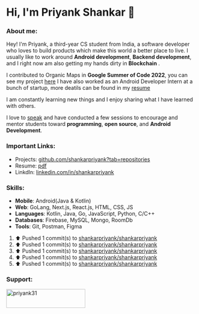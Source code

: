 # Hi, I'm Priyank Shankar 👋

###  About me:
Hey! I'm Priyank, a third-year CS student from India, a software developer who loves to build products which make this world a better place to live.
I usually like to work around **Android development**, **Backend development**, and I right now am also getting my hands dirty in **Blockchain** .

I contributed to Organic Maps in **Google Summer of Code 2022**, you can see my project [here](https://summerofcode.withgoogle.com/archive/2022/projects/51VM0qGG)
I have also worked as an Android Developer Intern at a bunch of startup, more deatils can be found in my [resume](https://drive.google.com/file/d/1DlZ7ASVB2bUs4wTOIzImeXHosKFTak8C/view?usp=sharing)

I am constantly learning new things and I enjoy sharing what I have learned with others.

I love to [speak](https://www.youtube.com/playlist?list=PLO1T_D7d5Vy8F7LS9p8w9X6o5wkt0lN_T) and have conducted a few sessions to encourage and mentor students toward **programming**, **open source**, and **Android Development**.

### Important Links:

- Projects: [github.com/shankarpriyank?tab=repositories](https://github.com/shankarpriyank?tab=repositories)
- Resume: [pdf](https://drive.google.com/file/d/1DlZ7ASVB2bUs4wTOIzImeXHosKFTak8C/view?usp=sharing)
- LinkdIn: [linkedin.com/in/shankarpriyank](https://www.linkedin.com/in/shankarpriyank)

### Skills:

- **Mobile**: Android(Java & Kotlin)
- **Web**: GoLang, Next.js, React.js, HTML, CSS, JS
- **Languages**: Kotlin, Java, Go, JavaScript, Python, C/C++
- **Databases**: Firebase, MySQL, Mongo, RoomDb
- **Tools**: Git, Postman, Figma

<!--RECENT_ACTIVITY:start-->
1. ⬆️ Pushed 1 commit(s) to [shankarpriyank/shankarpriyank](https://github.com/shankarpriyank/shankarpriyank)<br>
2. ⬆️ Pushed 1 commit(s) to [shankarpriyank/shankarpriyank](https://github.com/shankarpriyank/shankarpriyank)<br>
3. ⬆️ Pushed 1 commit(s) to [shankarpriyank/shankarpriyank](https://github.com/shankarpriyank/shankarpriyank)<br>
4. ⬆️ Pushed 1 commit(s) to [shankarpriyank/shankarpriyank](https://github.com/shankarpriyank/shankarpriyank)<br>
5. ⬆️ Pushed 1 commit(s) to [shankarpriyank/shankarpriyank](https://github.com/shankarpriyank/shankarpriyank)<br>
<!--RECENT_ACTIVITY:end-->

  
<h3 align="left">Support:</h3>
<p><a href="https://www.buymeacoffee.com/priyank31"> <img align="left" src="https://cdn.buymeacoffee.com/buttons/v2/default-yellow.png" height="50" width="210" alt="priyank31" /></a></p><br><br>
